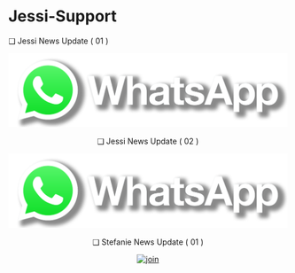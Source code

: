 # Jessi-Support


❑ Jessi News Update ( 01 )
<br>

  [![join](image/wlogo.svg.png)](https://chat.whatsapp.com/I1uZccqxoqx5sOPrYHsbyc)

  <div align="center">

❑ Jessi News Update ( 02 )
<br>

  [![join](image/wlogo.svg.png)](https://chat.whatsapp.com/BM6H0K7CgZaCrbiYFdWdJJ)

  <div align="center">

❑ Stefanie News Update ( 01 )
<br>

  [![join](https://github.com/Alien-alfa/PublicBot/blob/main/wlogo.svg.png)](https://chat.whatsapp.com/KlpSnFrspoaEu2kRrjx8v4)

  <div align="center">
